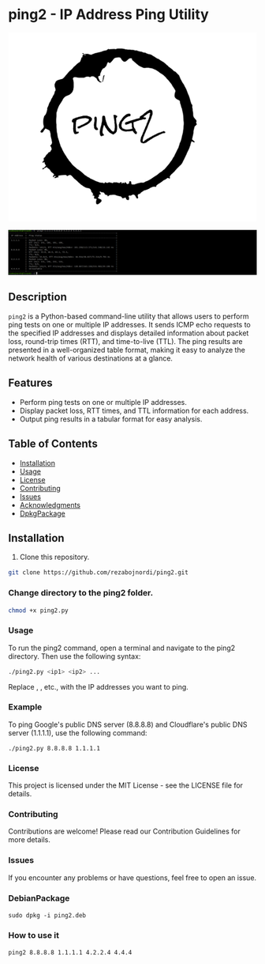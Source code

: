 # ping2 - IP Address Ping Utility

![Ping2 Logo](./img/pinglogo.png)


![alt text](./img/ping2.png)


## Description

`ping2` is a Python-based command-line utility that allows users to perform ping tests on one or multiple IP addresses. It sends ICMP echo requests to the specified IP addresses and displays detailed information about packet loss, round-trip times (RTT), and time-to-live (TTL). The ping results are presented in a well-organized table format, making it easy to analyze the network health of various destinations at a glance.

## Features

- Perform ping tests on one or multiple IP addresses.
- Display packet loss, RTT times, and TTL information for each address.
- Output ping results in a tabular format for easy analysis.

## Table of Contents

- [Installation](#installation)
- [Usage](#usage)
- [License](#license)
- [Contributing](#contributing)
- [Issues](#issues)
- [Acknowledgments](#acknowledgments)
- [DpkgPackage](#DebianPackage)

## Installation

1. Clone this repository.

```bash
git clone https://github.com/rezabojnordi/ping2.git
```

### Change directory to the ping2 folder.
```bash
chmod +x ping2.py
```
### Usage
To run the ping2 command, open a terminal and navigate to the ping2 directory. Then use the following syntax:
``` bash
./ping2.py <ip1> <ip2> ...

```
Replace <ip1>, <ip2>, etc., with the IP addresses you want to ping.


### Example
To ping Google's public DNS server (8.8.8.8) and Cloudflare's public DNS server (1.1.1.1), use the following command:
```
./ping2.py 8.8.8.8 1.1.1.1

```

### License
This project is licensed under the MIT License - see the LICENSE file for details.

### Contributing
Contributions are welcome! Please read our Contribution Guidelines for more details.

### Issues
If you encounter any problems or have questions, feel free to open an issue.

### DebianPackage
```
sudo dpkg -i ping2.deb
```

### How to use it

```
ping2 8.8.8.8 1.1.1.1 4.2.2.4 4.4.4
```
